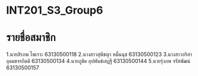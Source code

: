 # INT201_S3_Group6
# รายชื่อสมาชิก
1.นายสิรภพ        ไพเราะ        63130500118 
2.นางสาวสุพิชญา    หมื่นนุช       63130500123
3.นางสาวอริสา      อุดมขจรกิตติ   63130500134
4.นายภูชิต         อุปพันธ์เสฏฐี   63130500144
5.นายรุ่งภพ        จรัสพัฒน์      63130500157
